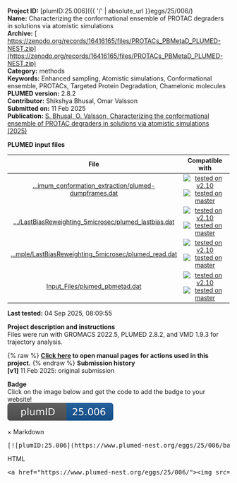 **Project ID:** [plumID:25.006]({{ '/' | absolute_url }}eggs/25/006/)  
**Name:**  Characterizing the conformational ensemble of PROTAC degraders in solutions via atomistic simulations  
**Archive:** [ https://zenodo.org/records/16416165/files/PROTACs_PBMetaD_PLUMED-NEST.zip](https://zenodo.org/records/16416165/files/PROTACs_PBMetaD_PLUMED-NEST.zip)  
**Category:**  methods  
**Keywords:**  Enhanced sampling, Atomistic simulations, Conformational ensemble, PROTACs, Targeted Protein Degradation, Chamelonic molecules  
**PLUMED version:**  2.8.2  
**Contributor:**  Shikshya Bhusal, Omar Valsson  
**Submitted on:** 11 Feb 2025  
**Publication:** [S. Bhusal, O. Valsson, Characterizing the conformational ensemble of PROTAC degraders in solutions via atomistic simulations (2025)](http://dx.doi.org/10.26434/chemrxiv-2025-bxf47)  
  
**PLUMED input files**  
  
| File     | Compatible with |  
|:--------:|:--------:|  
| [...imum_conformation_extraction/plumed-dumpframes.dat](./data/Input_Files/Minimum_conformation_extraction/plumed-dumpframes.dat.md) |  [![tested on v2.10](https://img.shields.io/badge/v2.10-passing-green.svg)](data/Input_Files/Minimum_conformation_extraction/plumed-dumpframes.dat.plumed.stderr) [![tested on master](https://img.shields.io/badge/master-passing-green.svg)](data/Input_Files/Minimum_conformation_extraction/plumed-dumpframes.dat.plumed_master.stderr) |  
| [.../LastBiasReweighting_5microsec/plumed_lastbias.dat](./data/Input_Files/Reweighting-Example/LastBiasReweighting_5microsec/plumed_lastbias.dat.md) |  [![tested on v2.10](https://img.shields.io/badge/v2.10-passing-green.svg)](data/Input_Files/Reweighting-Example/LastBiasReweighting_5microsec/plumed_lastbias.dat.plumed.stderr) [![tested on master](https://img.shields.io/badge/master-passing-green.svg)](data/Input_Files/Reweighting-Example/LastBiasReweighting_5microsec/plumed_lastbias.dat.plumed_master.stderr) |  
| [...mple/LastBiasReweighting_5microsec/plumed_read.dat](./data/Input_Files/Reweighting-Example/LastBiasReweighting_5microsec/plumed_read.dat.md) |  [![tested on v2.10](https://img.shields.io/badge/v2.10-passing-green.svg)](data/Input_Files/Reweighting-Example/LastBiasReweighting_5microsec/plumed_read.dat.plumed.stderr) [![tested on master](https://img.shields.io/badge/master-passing-green.svg)](data/Input_Files/Reweighting-Example/LastBiasReweighting_5microsec/plumed_read.dat.plumed_master.stderr) |  
| [Input_Files/plumed_pbmetad.dat](./data/Input_Files/plumed_pbmetad.dat.md) |  [![tested on v2.10](https://img.shields.io/badge/v2.10-passing-green.svg)](data/Input_Files/plumed_pbmetad.dat.plumed.stderr) [![tested on master](https://img.shields.io/badge/master-passing-green.svg)](data/Input_Files/plumed_pbmetad.dat.plumed_master.stderr) |  
  
**Last tested:**  04 Sep 2025, 08:09:55
  
**Project description and instructions**  
Files were run with GROMACS 2022.5, PLUMED 2.8.2, and VMD 1.9.3 for trajectory analysis. 

  
{% raw %}
<b><a href="https://www.plumed.org/doc-master/user-doc/html/actionlist/?actions=RESTART,INCLUDE,PBMETAD,VOLUME,WHOLEMOLECULES,DISTANCE,UPDATE_IF,DUMPATOMS,CENTER,TORSION,READ,MOLINFO,ENERGY,GYRATION,PRINT" target="_blank">Click here</a> to open manual pages for actions used in this project.</b>
{% endraw %}
**Submission history**  
**[v1]** 11 Feb 2025: original submission  
  
**Badge**  
Click on the image below and get the code to add the badge to your website!  
<img src="./badge.svg" alt="plumeDnest:25.006" id="myBtn" class="badge">
<div id="myModal" class="modal">
  <div class="modal-content">
    <span class="close">&times;</span>
    Markdown<pre>[![plumID:25.006](https://www.plumed-nest.org/eggs/25/006/badge.svg)](https://www.plumed-nest.org/eggs/25/006/)</pre>
    HTML<pre>&lt;a href="https://www.plumed-nest.org/eggs/25/006/"&gt;&lt;img src="https://www.plumed-nest.org/eggs/25/006/badge.svg" alt="plumID:25.006"&gt;&lt;/a&gt;</pre>
  </div>
</div>
